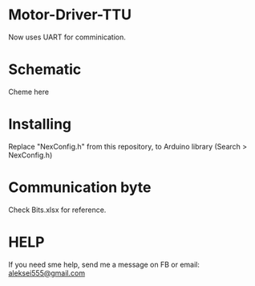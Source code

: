 # Motor-Driver-TTU
  Now uses UART for comminication.
  
# Schematic
  Cheme here
  
# Installing
  Replace "NexConfig.h" from this repository, to Arduino library (Search > NexConfig.h)
  
# Communication byte
  Check Bits.xlsx for reference.
  
# HELP
  If you need sme help, send me a message on FB or email: aleksei555@gmail.com

